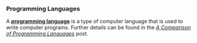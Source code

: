 ### Programming Languages
A [**programming language**](https://en.wikipedia.org/wiki/Programming_language) is a type of computer language that is used to write computer programs. Further details can be found in the [*A Comparison of Programming Languages*](/a-comparison-of-programming-languages/) post.

